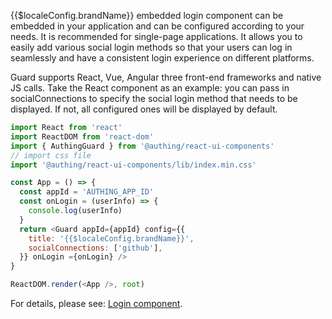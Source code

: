 {{$localeConfig.brandName}} embedded login component can be embedded in your application and can be configured according to your needs. It is recommended for single-page applications. It allows you to easily add various social login methods so that your users can log in seamlessly and have a consistent login experience on different platforms.

Guard supports React, Vue, Angular three front-end frameworks and native JS calls. Take the React component as an example: you can pass in socialConnections to specify the social login method that needs to be displayed. If not, all configured ones will be displayed by default.

```javascript
import React from 'react'
import ReactDOM from 'react-dom'
import { AuthingGuard } from '@authing/react-ui-components'
// import css file
import '@authing/react-ui-components/lib/index.min.css'

const App = () => {
  const appId = 'AUTHING_APP_ID'
  const onLogin = (userInfo) => {
    console.log(userInfo)
  }
  return <Guard appId={appId} config={{
    title: '{{$localeConfig.brandName}}',
    socialConnections: ['github'],
  }} onLogin ={onLogin} />
}

ReactDOM.render(<App />, root)
```


For details, please see: [Login component](../../../../reference/guard/README.md).

